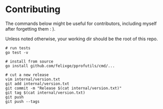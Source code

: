 # Contributing

The commands below might be useful for contributors, including myself after forgetting them : ).

Unless noted otherwise, your working dir should be the root of this repo.

```
# run tests
go test -v

# install from source
go install github.com/felixge/pprofutils/cmd/...

# cut a new release
vim internal/version.txt
git add internal/version.txt
git commit -m "Release $(cat internal/version.txt)"
git tag $(cat internal/version.txt)
git push
git push --tags
```
